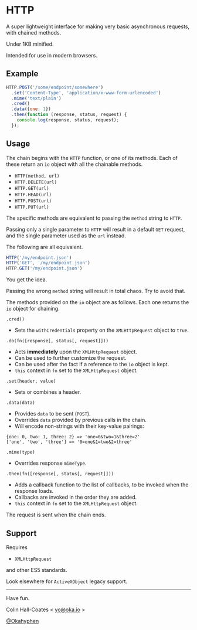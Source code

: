 # HTTP

A super lightweight interface for making very basic asynchronous requests, with chained methods.

Under 1KB minified.

Intended for use in modern browsers.

## Example

```JavaScript
HTTP.POST('/some/endpoint/somewhere')
  .set('Content-Type', 'application/x-www-form-urlencoded')
  .mime('text/plain')
  .cred()
  .data({one: 1})
  .then(function (response, status, request) {
    console.log(response, status, request);
  });
```

## Usage

The chain begins with the `HTTP` function, or one of its methods. Each of these return an `io` object with all the chainable methods.

- `HTTP(method, url)`
- `HTTP.DELETE(url)`
- `HTTP.GET(url)`
- `HTTP.HEAD(url)`
- `HTTP.POST(url)`
- `HTTP.PUT(url)`

The specific methods are equivalent to passing the `method` string to `HTTP`.

Passing only a single parameter  to `HTTP` will result in a default `GET` request, and the single parameter used as the `url` instead.

The following are all equivalent.

```JavaScript
HTTP('/my/endpoint.json')
HTTP('GET', '/my/endpoint.json')
HTTP.GET('/my/endpoint.json')
```

You get the idea.

Passing the wrong `method` string will result in total chaos. Try to avoid that.

The methods provided on the `io` object are as follows. Each one returns the `io` object for chaining.

`.cred()`

- Sets the `withCredentials` property on the `XMLHttpRequest` object to `true`.

`.do(fn([response[, status[, request]]))`

- Acts __immediately__ upon the `XMLHttpRequest` object.
- Can be used to further customize the request.
- Can be used after the fact if a reference to the `io` object is kept.
- `this` context in `fn` set to the `XMLHttpRequest` object.

`.set(header, value)`

-  Sets or combines a header.

`.data(data)`

- Provides `data` to be sent (`POST`).
- Overrides `data` provided by previous calls in the chain.
- Will encode non-strings with their key-value pairings:
```
{one: 0, two: 1, three: 2} => 'one=0&two=1&three=2'
['one', 'two', 'three'] => '0=one&1=two&2=three'
```

`.mime(type)`

- Overrides response `mimeType`.

`.then(fn([response[, status[, request]]))`
- Adds a callback function to the list of callbacks, to be invoked when the response loads.
- Callbacks are invoked in the order they are added.
- `this` context in `fn` set to the `XMLHttpRequest` object.


The request is sent when the chain ends.

## Support

Requires

- `XMLHttpRequest`

and other ES5 standards.

Look elsewhere for `ActiveXObject` legacy support.

---

Have fun.

Colin Hall-Coates < [yo@oka.io](mailto:yo@oka.io) >

[@Okahyphen](https://twitter.com/Okahyphen)
